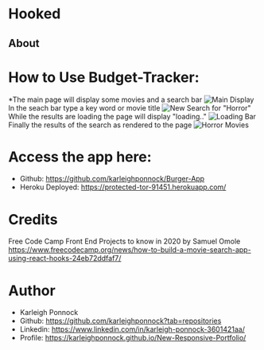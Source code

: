 # Hooked
## About
    

# How to Use Budget-Tracker:
*The main page will display some movies and a search bar
![Main Display](./public/assets/screenshots/main.png)
 In the seach bar type a key word or movie title
 ![New Search for "Horror"](./public/assets/screenshots/newsearch.png)
 While the results are loading the page will display "loading.."
 ![Loading Bar](./public/assets/screenshots/loading.png)
 Finally the results of the search as rendered to the page
 ![Horror Movies](./public/assets/screenshots/horror.png)


# Access the app here: 
* Github: https://github.com/karleighponnock/Burger-App
* Heroku Deployed: https://protected-tor-91451.herokuapp.com/

# Credits
Free Code Camp Front End Projects to know in 2020 by Samuel Omole
https://www.freecodecamp.org/news/how-to-build-a-movie-search-app-using-react-hooks-24eb72ddfaf7/


# Author
 * Karleigh Ponnock
* Github: https://github.com/karleighponnock?tab=repositories
* Linkedin: https://www.linkedin.com/in/karleigh-ponnock-3601421aa/
* Profile: https://karleighponnock.github.io/New-Responsive-Portfolio/
